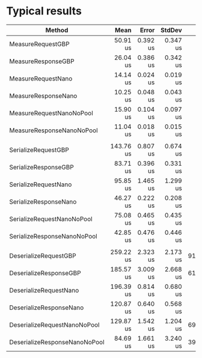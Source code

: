 ﻿# Typical results

|                        Method |      Mean |    Error |   StdDev |   Gen 0 |   Gen 1 | Allocated |
|------------------------------ |----------:|---------:|---------:|--------:|--------:|----------:|
|             MeasureRequestGBP |  50.91 us | 0.392 us | 0.347 us |       - |       - |         - |
|            MeasureResponseGBP |  26.04 us | 0.386 us | 0.342 us |       - |       - |         - |
|            MeasureRequestNano |  14.14 us | 0.024 us | 0.019 us |       - |       - |         - |
|           MeasureResponseNano |  10.25 us | 0.048 us | 0.043 us |       - |       - |         - |
|      MeasureRequestNanoNoPool |  15.90 us | 0.104 us | 0.097 us |       - |       - |         - |
|     MeasureResponseNanoNoPool |  11.04 us | 0.018 us | 0.015 us |       - |       - |         - |
|                               |           |          |          |         |         |           |
|           SerializeRequestGBP | 143.76 us | 0.807 us | 0.674 us |       - |       - |         - |
|          SerializeResponseGBP |  83.71 us | 0.396 us | 0.331 us |       - |       - |         - |
|          SerializeRequestNano |  95.85 us | 1.465 us | 1.299 us |       - |       - |         - |
|         SerializeResponseNano |  46.27 us | 0.222 us | 0.208 us |       - |       - |         - |
|    SerializeRequestNanoNoPool |  75.08 us | 0.465 us | 0.435 us |       - |       - |         - |
|   SerializeResponseNanoNoPool |  42.85 us | 0.476 us | 0.446 us |       - |       - |         - |
|                               |           |          |          |         |         |           |
|         DeserializeRequestGBP | 259.22 us | 2.323 us | 2.173 us | 91.7969 | 39.0625 | 770,800 B |
|        DeserializeResponseGBP | 185.57 us | 3.009 us | 2.668 us | 61.2793 | 21.7285 | 513,960 B |
|        DeserializeRequestNano | 196.39 us | 0.814 us | 0.680 us |       - |       - |     101 B |
|       DeserializeResponseNano | 120.87 us | 0.640 us | 0.568 us |       - |       - |      64 B |
|  DeserializeRequestNanoNoPool | 129.87 us | 1.542 us | 1.204 us | 69.5801 | 23.1934 | 584,232 B |
| DeserializeResponseNanoNoPool |  84.69 us | 1.661 us | 3.240 us | 39.0625 | 12.9395 | 327,344 B |